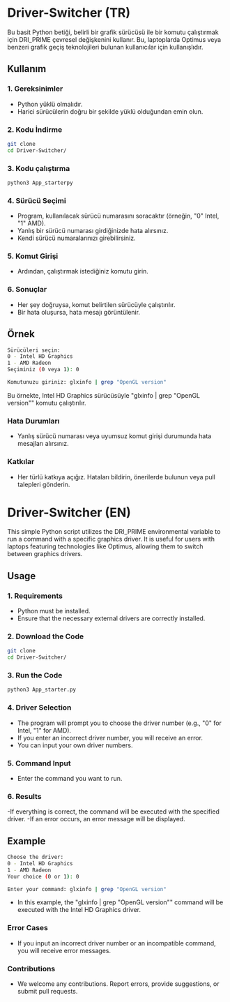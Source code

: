 # Driver-Switcher (TR)

Bu basit Python betiği, belirli bir grafik sürücüsü ile bir komutu çalıştırmak için DRI_PRIME çevresel değişkenini kullanır.
Bu, laptoplarda Optimus veya benzeri grafik geçiş teknolojileri bulunan kullanıcılar için kullanışlıdır.

## Kullanım

### 1. Gereksinimler
- Python yüklü olmalıdır.
- Harici sürücülerin doğru bir şekilde yüklü olduğundan emin olun.

### 2. Kodu İndirme
```bash
git clone 
cd Driver-Switcher/
```
### 3. Kodu çalıştırma
```bash
python3 App_starterpy
```

### 4. Sürücü Seçimi
- Program, kullanılacak sürücü numarasını soracaktır (örneğin, "0" Intel, "1" AMD).
- Yanlış bir sürücü numarası girdiğinizde hata alırsınız.
- Kendi sürücü numaralarınızı girebilirsiniz.

### 5. Komut Girişi
- Ardından, çalıştırmak istediğiniz komutu girin.

### 6. Sonuçlar
- Her şey doğruysa, komut belirtilen sürücüyle çalıştırılır.
- Bir hata oluşursa, hata mesajı görüntülenir.

## Örnek
```bash
Sürücüleri seçin:
0 - Intel HD Graphics
1 - AMD Radeon
Seçiminiz (0 veya 1): 0

Komutunuzu giriniz: glxinfo | grep "OpenGL version"
```
Bu örnekte, Intel HD Graphics sürücüsüyle "glxinfo | grep "OpenGL version"" komutu çalıştırılır.

### Hata Durumları
- Yanlış sürücü numarası veya uyumsuz komut girişi durumunda hata mesajları alırsınız.

### Katkılar
- Her türlü katkıya açığız. Hataları bildirin, önerilerde bulunun veya pull talepleri gönderin.


# Driver-Switcher (EN)

This simple Python script utilizes the DRI_PRIME environmental variable to run a command with a specific graphics driver. It is useful for users with laptops featuring technologies like Optimus, allowing them to switch between graphics drivers.

## Usage

### 1. Requirements
- Python must be installed.
- Ensure that the necessary external drivers are correctly installed.


### 2. Download the Code
```bash
git clone 
cd Driver-Switcher/
```


### 3. Run the Code
```bash
python3 App_starter.py
```


### 4. Driver Selection
- The program will prompt you to choose the driver number (e.g., "0" for Intel, "1" for AMD).
- If you enter an incorrect driver number, you will receive an error.
- You can input your own driver numbers.
### 5. Command Input
- Enter the command you want to run.


### 6. Results
-If everything is correct, the command will be executed with the specified driver.
-If an error occurs, an error message will be displayed.


## Example
```bash
Choose the driver:
0 - Intel HD Graphics
1 - AMD Radeon
Your choice (0 or 1): 0

Enter your command: glxinfo | grep "OpenGL version"
```
- In this example, the "glxinfo | grep "OpenGL version"" command will be executed with the Intel HD Graphics driver.


### Error Cases
- If you input an incorrect driver number or an incompatible command, you will receive error messages.


### Contributions
- We welcome any contributions. Report errors, provide suggestions, or submit pull requests.
